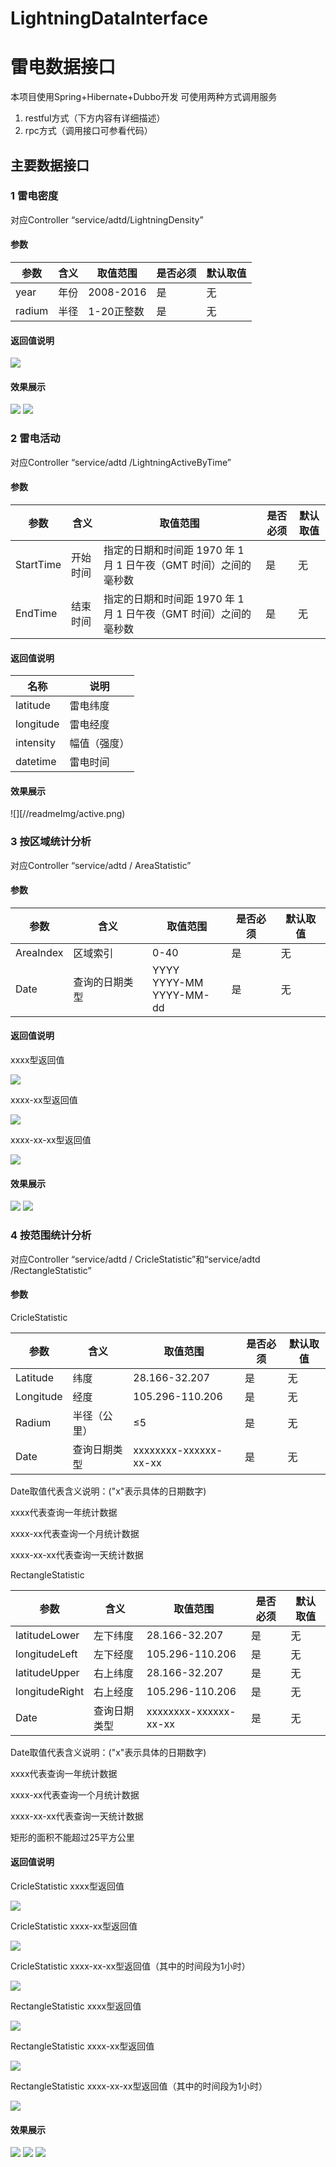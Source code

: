 # LightningDataInterface
# 雷电数据接口

本项目使用Spring+Hibernate+Dubbo开发
可使用两种方式调用服务
1. restful方式（下方内容有详细描述）
2. rpc方式（调用接口可参看代码）

## 主要数据接口

### 1 雷电密度
对应Controller “service/adtd/LightningDensity”
#### 参数
| 参数 | 含义 | 取值范围 | 是否必须 | 默认取值 |
| --- | --- | --- | --- | --- |
| year | 年份 | 2008-2016 | 是 | 无 |
| radium | 半径 | 1-20正整数 | 是 | 无 |

#### 返回值说明

![](/readmeImg/density.png)

#### 效果展示
![](/readmeImg/density_show.png)
![](/readmeImg/density_show2.png)
### 2 雷电活动
对应Controller “service/adtd /LightningActiveByTime”
#### 参数
| 参数 | 含义 | 取值范围 | 是否必须 | 默认取值 |
| --- | --- | --- | --- | --- |
| StartTime | 开始时间 | 指定的日期和时间距 1970 年 1 月 1 日午夜（GMT 时间）之间的毫秒数 | 是 | 无 |
| EndTime | 结束时间 | 指定的日期和时间距 1970 年 1 月 1 日午夜（GMT 时间）之间的毫秒数 | 是 | 无 |

#### 返回值说明

| 名称 | 说明 |
| --- | --- |
| latitude | 雷电纬度 |
| longitude | 雷电经度 |
| intensity | 幅值（强度） |
| datetime | 雷电时间 |
#### 效果展示
![][//readmeImg/active.png)
### 3 按区域统计分析
对应Controller “service/adtd / AreaStatistic”
#### 参数
| 参数 | 含义 | 取值范围 | 是否必须 | 默认取值 |
| --- | --- | --- | --- | --- |
| AreaIndex | 区域索引 | 0-40 | 是 | 无 |
| Date | 查询的日期类型 | YYYY<br>YYYY-MM<br>YYYY-MM-dd | 是 | 无 |
#### 返回值说明

xxxx型返回值

![](/readmeImg/xxxx.png)

xxxx-xx型返回值

![](/readmeImg/xxxx-xx.png)

xxxx-xx-xx型返回值

![](/readmeImg/xxxx-xx-xx.png)

#### 效果展示
![](/readmeImg/xxxx-xxShow.png)
![](/readmeImg/xxxx-xxShow2.png)
### 4 按范围统计分析
对应Controller “service/adtd / CricleStatistic”和“service/adtd /RectangleStatistic”
#### 参数
CricleStatistic

| 参数 | 含义 | 取值范围 | 是否必须 | 默认取值 |
| --- | --- | --- | --- | --- |
| Latitude | 纬度 | 28.166-32.207 | 是 | 无 |
| Longitude | 经度 | 105.296-110.206 | 是 | 无 |
| Radium | 半径（公里） | ≤5 | 是 | 无 |
| Date | 查询日期类型 | xxxxxxxx-xxxxxx-xx-xx | 是 | 无 |

Date取值代表含义说明：(&quot;x&quot;表示具体的日期数字)

xxxx代表查询一年统计数据

xxxx-xx代表查询一个月统计数据

xxxx-xx-xx代表查询一天统计数据

RectangleStatistic

| 参数 | 含义 | 取值范围 | 是否必须 | 默认取值 |
| --- | --- | --- | --- | --- |
| latitudeLower | 左下纬度 | 28.166-32.207 | 是 | 无 |
| longitudeLeft | 左下经度 | 105.296-110.206 | 是 | 无 |
| latitudeUpper | 右上纬度 | 28.166-32.207 | 是 | 无 |
| longitudeRight | 右上经度 | 105.296-110.206 | 是 | 无 |
| Date | 查询日期类型 | xxxxxxxx-xxxxxx-xx-xx | 是 | 无 |

Date取值代表含义说明：(&quot;x&quot;表示具体的日期数字)

xxxx代表查询一年统计数据

xxxx-xx代表查询一个月统计数据

xxxx-xx-xx代表查询一天统计数据

矩形的面积不能超过25平方公里

#### 返回值说明
CricleStatistic xxxx型返回值

![](/readmeImg/CricleStatistic-xxxx.png)

CricleStatistic xxxx-xx型返回值

![](/readmeImg/CricleStatistic-xxxx-xx.png)

CricleStatistic xxxx-xx-xx型返回值（其中的时间段为1小时）

![](/readmeImg/CricleStatistic-xxxx-xx-xx.png)

RectangleStatistic xxxx型返回值

![](/readmeImg/RectangleStatisticxxxx.png)

RectangleStatistic xxxx-xx型返回值

![](/readmeImg/RectangleStatisticxxxx-xx.png)

RectangleStatistic xxxx-xx-xx型返回值（其中的时间段为1小时）

![](/readmeImg/RectangleStatisticxxxx-xx-xx.png)
#### 效果展示
![](/readmeImg/AreaStatistic1.png)
![](/readmeImg/AreaStatistic2.png)
![](/readmeImg/AreaStatistic3.png)